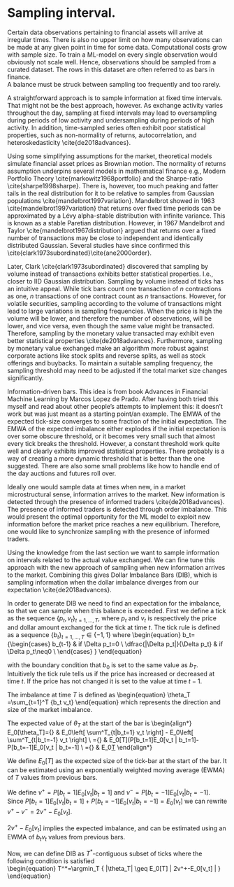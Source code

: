 # Sampling interval. 
Certain data observations pertaining to financial assets will arrive at irregular times. 
There is also no upper limit on how many observations can be made at any given point in time for some data. 
Computational costs grow with sample size. 
To train a ML-model on every single observation would obviously not scale well. 
Hence, observations should be sampled from a curated dataset. 
The rows in this dataset are often referred to as bars in finance.  
A balance must be struck between sampling too frequently and too rarely.

A straightforward approach is to sample information at fixed time intervals. That might not be the best approach, however. 
As exchange activity varies throughout the day, sampling at fixed intervals may lead to oversampling during periods of low activity and undersampling during periods of high activity. 
In addition, time-sampled series often exhibit poor statistical properties, such as non-normality of returns, autocorrelation, and heteroskedasticity \cite{de2018advances}.

Using some simplifying assumptions for the market, theoretical models simulate financial asset prices as Brownian motion.
The normality of returns assumption underpins several models in mathematical finance e.g., Modern Portfolio Theory \cite{markowitz1968portfolio} and the Sharpe-ratio \cite{sharpe1998sharpe}. 
There is, however, too much peaking and fatter tails in the real distribution for it to be relative to samples from Gaussian populations \cite{mandelbrot1997variation}. 
Mandelbrot showed in 1963 \cite{mandelbrot1997variation} that returns over fixed time periods can be approximated by a Lévy alpha-stable distribution with infinite variance. 
This is known as a stable Paretian distribution. 
However, in 1967 Mandelbrot and Taylor \cite{mandelbrot1967distribution} argued that returns over a fixed number of transactions may be close to independent and identically distributed Gaussian.
Several studies have since confirmed this \cite{clark1973subordinated}\cite{ane2000order}. 

Later, Clark \cite{clark1973subordinated} discovered that sampling by volume instead of transactions exhibits better statistical properties. I.e., closer to IID Gaussian distribution. 
Sampling by volume instead of ticks has an intuitive appeal. 
While tick bars count one transaction of $n$ contractions as one, $n$ transactions of one contract count as $n$ transactions.
However, for volatile securities, sampling according to the volume of transactions might lead to large variations in sampling frequencies. 
When the price is high the volume will be lower, and therefore the number of observations, will be lower, and vice versa, even though the same value might be transacted. 
Therefore, sampling by the monetary value transacted may exhibit even better statistical properties \cite{de2018advances}. 
Furthermore, sampling by monetary value exchanged make an algorithm more robust against corporate actions like stock splits and reverse splits, as well as stock offerings and buybacks. 
To maintain a suitable sampling frequency, the sampling threshold may need to be adjusted if the total market size changes significantly.

Information-driven bars. 
This idea is from book Advances in Financial Machine Learning by Marcos Lopez de Prado. After having both tried this myself and read about other people’s attempts to implement this: it doesn’t work but was just meant as a starting point/an example. 
The EMWA of the expected tick-size converges to some fraction of the initial expectation. 
The EMWA of the expected imbalance either explodes if the initial expectation is over some obscure threshold, or it becomes very small such that almost every tick breaks the threshold. 
However, a constant threshold work quite well and clearly exhibits improved statistical properties. 
There probably is a way of creating a more dynamic threshold that is better than the one suggested. 
There are also some small problems like how to handle end of the day auctions and futures roll over. 

Ideally one would sample data at times when new, in a market microstructural sense, information arrives to the market. 
New information is detected through the presence of informed traders \cite{de2018advances}. 
The presence of informed traders is detected through order imbalance. 
This would present the optimal opportunity for the ML model to exploit new information before the market price reaches a new equilibrium. 
Therefore, one would like to synchronize sampling with the presence of informed traders. 

Using the knowledge from the last section we want to sample information on intervals related to the actual value exchanged. We can fine tune this approach with the new approach of sampling when new information arrives to the market. 
Combining this gives Dollar Imbalance Bars (DIB), which is sampling information when the dollar imbalance diverges from our expectation \cite{de2018advances}.  

In order to generate DIB we need to find an expectation for the imbalance, so that we can sample when this balance is exceeded. 
First we define a tick as the sequence $\{p_t, v_t\}_{t=1,...,T}$, where $p_t$ and $v_t$ is respectively the price and dollar amount exchanged for the tick at time $t$. 
The tick rule is defined as a sequence $\{b_t\}_{t=1,...,T}\in \{-1,1\}$ where
\begin{equation}
    b_t= 
    {\begin{cases}
        b_{t-1} & if \Delta p_t=0 \\
        \dfrac{|\Delta p_t|}{\Delta p_t} & if \Delta p_t\neq0 \\
    \end{cases} }
\end{equation}

with the boundary condition that $b_0$ is set to the same value as $b_T$. 
Intuitively the tick rule tells us if the price has increased or decreased at time $t$. If the price has not changed it is set to the value at time $t-1$.  

The imbalance at time $T$ is defined as
\begin{equation}
\theta_T =\sum_{t=1}^T {b_t v_t} 
\end{equation}
which represents the direction and size of the market imbalance.

The expected value of $\theta_T$ at the start of the bar is
\begin{align*}
E_0[\theta_T]={} & E_0\left[ \sum^T_{t|b_t=1} v_t \right] - E_0\left[ \sum^T_{t|b_t=-1} v_t \right] \\
={} & E_0[T](P[b_t=1]E_0[v_t | b_t=1]-P[b_t=-1]E_0[v_t | b_t=-1] \\
={} & E_0[T](v^+-v^-)
\end{align*}

We define $E_0[T]$ as the expected size of the tick-bar at the start of the bar. It can be estimated using an exponentially weighted moving average (EWMA) of $T$ values from previous bars. 

We define $v^+=P[b_t=1]E_0[v_t | b_t=1]$ and $v^-=P[b_t=-1]E_0[v_t | b_t=-1]$. Since $P[b_t=1]E_0[v_t | b_t=1] + P[b_t=-1]E_0[v_t | b_t=-1] = E_0[v_t]$ we can rewrite $v^+-v^-=2v^+-E_0[v_t]$. 

$2v^+-E_0[v_t]$ implies the expected imbalance, and can be estimated using an EWMA of $b_t v_t$ values from previous bars. 

Now, we can define DIB as $T^*$-contiguous subset of ticks where the following condition is satisfied  
\begin{equation}
T^*=\argmin_T \{ |\theta_T| \geq E_0[T] | 2v^+-E_0[v_t] | \}
\end{equation}


